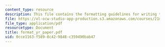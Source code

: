 ```yaml
---
content_type: resource
description: This file contains the formatting guidelines for writing the papers.
file: https://ol-ocw-studio-app-production.s3.amazonaws.com/courses/21m-011-introduction-to-western-music-spring-2006/0cce1163f5898c429848c359490bab47_format_yr_paper.pdf
file_type: application/pdf
resourcetype: Document
title: format_yr_paper.pdf
uid: 0cce1163-f589-8c42-9848-c359490bab47
---
```

